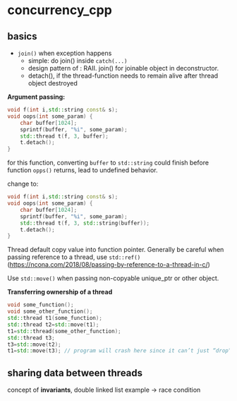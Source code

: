 # concurrency_cpp


##  basics
- ```join()``` when exception happens
    - simple: do join() inside ```catch(...)```
    - design pattern of : RAII. join() for joinable object in deconstructor.
    - detach(), if the thread-function needs to remain alive after thread object destroyed


**Argument passing:**
```cpp
void f(int i,std::string const& s);
void oops(int some_param) {
    char buffer[1024];
    sprintf(buffer, "%i", some_param);
    std::thread t(f, 3, buffer);
    t.detach();
}
```

for this function, converting `buffer` to `std::string` could finish before function `opps()` returns, lead to undefined behavior.

change to:

```cpp
void f(int i,std::string const& s);
void oops(int some_param) {
    char buffer[1024];
    sprintf(buffer, "%i", some_param);
    std::thread t(f, 3, std::string(buffer));
    t.detach();
}
```

Thread default copy value into function pointer. Generally be careful when passing reference to a thread, use `std::ref()` (https://ncona.com/2018/08/passing-by-reference-to-a-thread-in-c/)


Use `std::move()` when passing non-copyable unique_ptr or other object.


**Transferring ownership of a thread**


```cpp
void some_function();
void some_other_function();
std::thread t1(some_function);
std::thread t2=std::move(t1);
t1=std::thread(some_other_function);
std::thread t3;
t3=std::move(t2);
t1=std::move(t3); // program will crash here since it can’t just “drop” a thread by assigning a new value to the std::thread object that manages it.
```



## sharing data between threads

concept of **invariants**, double linked list example -> race condition
